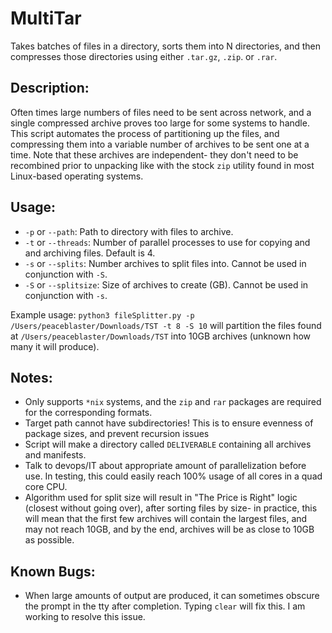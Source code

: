 # MultiTar
 Takes batches of files in a directory, sorts them into N directories, and then compresses those directories using either `.tar.gz`, `.zip`. or `.rar`.
 
## Description:
 Often times large numbers of files need to be sent across network, and a single compressed archive proves too large for some systems to handle. This script automates the process of partitioning up the files, and compressing them into a variable number of archives to be sent one at a time. Note that these archives are independent- they don't need to be recombined prior to unpacking like with the stock `zip` utility found in most Linux-based operating systems.
 
## Usage:
 - `-p` or `--path`: Path to directory with files to archive.
 - `-t` or `--threads`: Number of parallel processes to use for copying and and archiving files. Default is 4.
 - `-s` or `--splits`: Number archives to split files into. Cannot be used in conjunction with `-S`.
 - `-S` or `--splitsize`: Size of archives to create (GB). Cannot be used in conjunction with `-s`.
 
 Example usage: `python3 fileSplitter.py -p /Users/peaceblaster/Downloads/TST -t 8 -S 10` will partition the files found at `/Users/peaceblaster/Downloads/TST` into 10GB archives (unknown how many it will produce).
 
## Notes:
 - Only supports `*nix` systems, and the `zip` and `rar` packages are required for the corresponding formats.
 - Target path cannot have subdirectories! This is to ensure evenness of package sizes, and prevent recursion issues
 - Script will make a directory called `DELIVERABLE` containing all archives and manifests.
 - Talk to devops/IT about appropriate amount of parallelization before use. In testing, this could easily reach 100% usage of all cores in a quad core CPU.
 - Algorithm used for split size will result in "The Price is Right" logic (closest without going over), after sorting files by size- in practice, this will mean that the first few archives will contain the largest files, and may not reach 10GB, and by the end, archives will be as close to 10GB as possible.

## Known Bugs:
 - When large amounts of output are produced, it can sometimes obscure the prompt in the tty after completion. Typing `clear` will fix this. I am working to resolve this issue.

